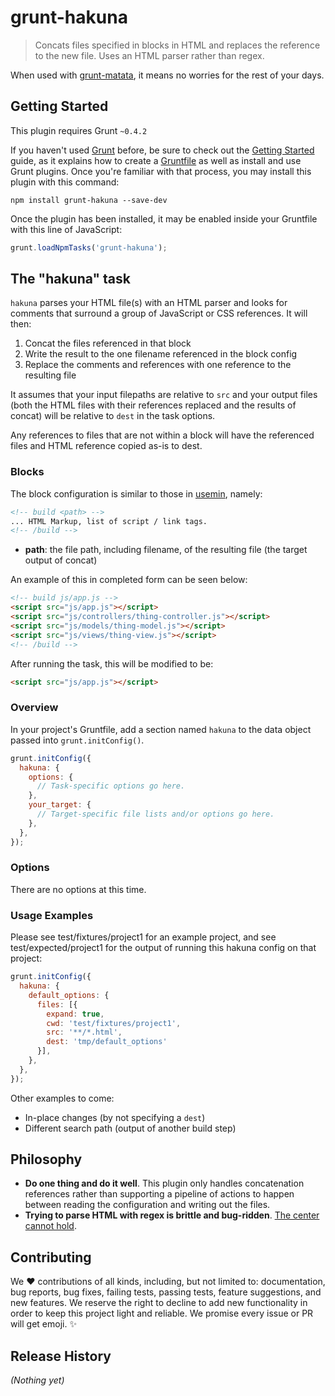 # grunt-hakuna

> Concats files specified in blocks in HTML and replaces the reference to the new file. Uses an HTML parser rather than regex.

When used with [grunt-matata](https://github.com/carols10cents/grunt-matata), it means no worries for the rest of your days.

## Getting Started
This plugin requires Grunt `~0.4.2`

If you haven't used [Grunt](http://gruntjs.com/) before, be sure to check out the [Getting Started](http://gruntjs.com/getting-started) guide, as it explains how to create a [Gruntfile](http://gruntjs.com/sample-gruntfile) as well as install and use Grunt plugins. Once you're familiar with that process, you may install this plugin with this command:

```shell
npm install grunt-hakuna --save-dev
```

Once the plugin has been installed, it may be enabled inside your Gruntfile with this line of JavaScript:

```js
grunt.loadNpmTasks('grunt-hakuna');
```

## The "hakuna" task

`hakuna` parses your HTML file(s) with an HTML parser and looks for comments that surround a group of JavaScript or CSS references. It will then:

  1. Concat the files referenced in that block
  1. Write the result to the one filename referenced in the block config
  1. Replace the comments and references with one reference to the resulting file

It assumes that your input filepaths are relative to `src` and your output files (both the HTML files with their references replaced and the results of concat) will be relative to `dest` in the task options.

Any references to files that are not within a block will have the referenced files and HTML reference copied as-is to dest.

### Blocks

The block configuration is similar to those in [usemin](https://github.com/yeoman/grunt-usemin#blocks), namely:

```html
<!-- build <path> -->
... HTML Markup, list of script / link tags.
<!-- /build -->
```

- **path**: the file path, including filename, of the resulting file (the target output of concat)

An example of this in completed form can be seen below:

```html
<!-- build js/app.js -->
<script src="js/app.js"></script>
<script src="js/controllers/thing-controller.js"></script>
<script src="js/models/thing-model.js"></script>
<script src="js/views/thing-view.js"></script>
<!-- /build -->
```

After running the task, this will be modified to be:
```html
<script src="js/app.js"></script>
````

### Overview
In your project's Gruntfile, add a section named `hakuna` to the data object passed into `grunt.initConfig()`.

```js
grunt.initConfig({
  hakuna: {
    options: {
      // Task-specific options go here.
    },
    your_target: {
      // Target-specific file lists and/or options go here.
    },
  },
});
```

### Options

There are no options at this time.

### Usage Examples

Please see test/fixtures/project1 for an example project, and see test/expected/project1 for the output of running this hakuna config on that project:

```js
grunt.initConfig({
  hakuna: {
    default_options: {
      files: [{
        expand: true,
        cwd: 'test/fixtures/project1',
        src: '**/*.html',
        dest: 'tmp/default_options'
      }],
    },
  },
});
```

Other examples to come:

* In-place changes (by not specifying a `dest`)
* Different search path (output of another build step)

## Philosophy

* **Do one thing and do it well**. This plugin only handles concatenation references rather than supporting a pipeline of actions to happen between reading the configuration and writing out the files.
* **Trying to parse HTML with regex is brittle and bug-ridden**. [The center cannot hold](http://stackoverflow.com/questions/1732348/regex-match-open-tags-except-xhtml-self-contained-tags/1732454#1732454).

## Contributing

We :heart: contributions of all kinds, including, but not limited to: documentation, bug reports, bug fixes, failing tests, passing tests, feature suggestions, and new features. We reserve the right to decline to add new functionality in order to keep this project light and reliable. We promise every issue or PR will get emoji. :sparkles:

## Release History
_(Nothing yet)_
